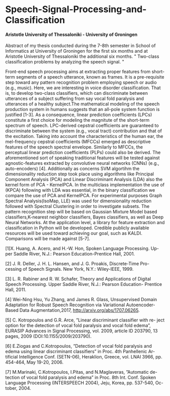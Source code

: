 # Speech-Signal-Processing-and-Classification

 #### Aristotle University of Thessaloniki - University of Groningen
 
Abstract of my thesis conducted during the 7-8th semester in School of Informatics at University of Groningen for the first six months and at Aristotle University of Thessaloniki the additional six months. " Two-class classification problems by analyzing the speech signal. "
 
 
 
   Front-end speech processing aims at extracting proper features from short- term segments of a speech utterance, known as frames. It is a pre-requisite step toward any pattern recognition problem employing speech or audio (e.g., music). Here, we are interesting in voice disorder classification. 
   That is, to develop two-class classifiers, which can discriminate between utterances of a subject suffering from say vocal fold paralysis and utterances of a healthy subject.The mathematical modeling of the speech production system in humans suggests that an all-pole system function is justified [1-3]. As a consequence, linear prediction coefficients (LPCs) constitute a first choice for modeling the magnitute of the short-term spectrum of speech. LPC-derived cepstral coefficients are guaranteed to discriminate between the system (e.g., vocal tract) contribution and that of the excitation. Taking into account the characteristics of the human ear, the mel-frequency cepstral coefficients (MFCCs) emerged as descriptive features of the speech spectral envelope. Similarly to MFCCs, the perceptual linear prediction coefficients (PLPs) could also be derived. The aforementioned sort of speaking traditional features will be tested against agnostic-features extracted by convolutive neural networks (CNNs) (e.g., auto-encoders) [4]. Additionally as concerns SVM algortihm the dimensionality reduction step took place using algorithms like Principal Component Analysis (PCA) and Linear Discriminant Analysis (LDA) also the kernel form of PCA - KernelPCA. In the multiclass implementation the use of (KPCA) following with LDA was essential, in the binary classification we compare the use of PCA and KernelPCA. For experimental purposes Graph Spectral Analysis(IsoMap, LLE) was used for dimensionality reduction followed with Spectral Clustering in order to investigate subsets.
    The pattern recognition step will be based on Gaussian Mixture Model based classifiers,K-nearest neighbor classifiers, Bayes classifiers, as well as Deep Neural Networks. At the application level, a library for feature extraction and classification in Python will be developed. Credible publicly available resources will be used toward achieving our goal, such as KALDI. Comparisons will be made against [5-7].

[1]X. Huang, A. Acero, and H.-W. Hon, Spoken Language Processing. Up-
per Saddle River, N.J.: Pearson Education-Prentice Hall, 2001.

[2] J. R. Deller, J. H. L. Hansen, and J. G. Proakis, Discrete-Time Pro-
cessing of Speech Signals. New York, N.Y.: Wiley-IEEE, 1999.

[3] L. R. Rabiner and R. W. Schafer, Theory and Applications of Digital
Speech Processing. Upper Saddle River, N.J.: Pearson Education- Prentice
Hall, 2011.

[4] Wei-Ning Hsu, Yu Zhang, and James R. Glass, Unsupervised Domain
Adaptation for Robust Speech Recognition via Variational Autoencoder-
Based Data Augmentation,2017, http://arxiv.org/abs/1707.06265.

[5] C. Kotropoulos and G.R. Arce, ”Linear discriminant classifier with re-
ject option for the detection of vocal fold paralysis and vocal fold edema”,
EURASIP Advances in Signal Processing, vol. 2009, article ID 203790, 13
pages, 2009 (DOI:10.1155/2009/203790).

[6] E.Ziogas and C.Kotropoulos, ”Detection of vocal fold paralysis and
edema using linear discriminant classifiers” in Proc. 4th Panhellenic Ar-
tificial Intelligence Conf. (SETN-06), Heraklion, Greece, vol. LNAI 3966,
pp. 454-464, May 19-20, 2006.

[7] M.Marinaki, C.Kotropoulos, I.Pitas, and N.Maglaveras, ”Automatic de-
tection of vocal fold paralysis and edema” in Proc. 8th Int. Conf. Spoken
Language Processing (INTERSPEECH 2004), Jeju, Korea, pp. 537-540, Oc-
tober, 2004.
